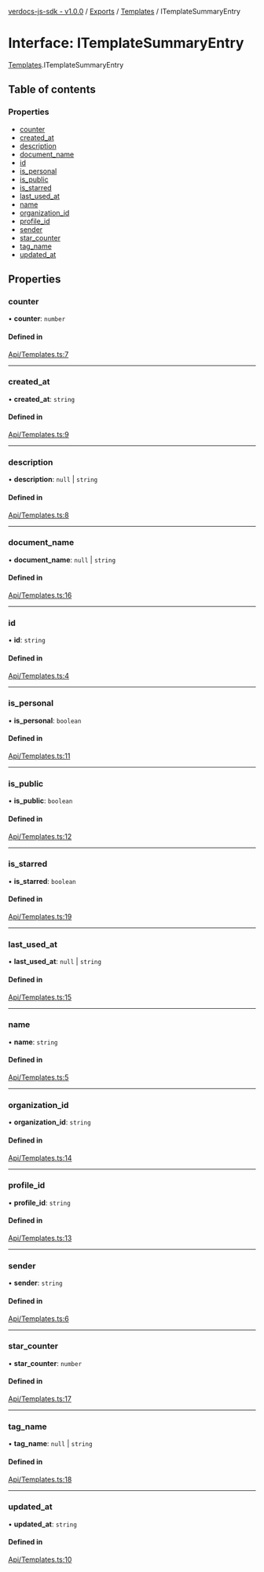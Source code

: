 [verdocs-js-sdk - v1.0.0](../README.md) / [Exports](../modules.md) / [Templates](../modules/Templates.md) / ITemplateSummaryEntry

# Interface: ITemplateSummaryEntry

[Templates](../modules/Templates.md).ITemplateSummaryEntry

## Table of contents

### Properties

- [counter](Templates.ITemplateSummaryEntry.md#counter)
- [created_at](Templates.ITemplateSummaryEntry.md#created_at)
- [description](Templates.ITemplateSummaryEntry.md#description)
- [document_name](Templates.ITemplateSummaryEntry.md#document_name)
- [id](Templates.ITemplateSummaryEntry.md#id)
- [is_personal](Templates.ITemplateSummaryEntry.md#is_personal)
- [is_public](Templates.ITemplateSummaryEntry.md#is_public)
- [is_starred](Templates.ITemplateSummaryEntry.md#is_starred)
- [last_used_at](Templates.ITemplateSummaryEntry.md#last_used_at)
- [name](Templates.ITemplateSummaryEntry.md#name)
- [organization_id](Templates.ITemplateSummaryEntry.md#organization_id)
- [profile_id](Templates.ITemplateSummaryEntry.md#profile_id)
- [sender](Templates.ITemplateSummaryEntry.md#sender)
- [star_counter](Templates.ITemplateSummaryEntry.md#star_counter)
- [tag_name](Templates.ITemplateSummaryEntry.md#tag_name)
- [updated_at](Templates.ITemplateSummaryEntry.md#updated_at)

## Properties

### counter

• **counter**: `number`

#### Defined in

[Api/Templates.ts:7](https://github.com/Verdocs/js-sdk/blob/6ec87bd/src/Api/Templates.ts#L7)

___

### created\_at

• **created\_at**: `string`

#### Defined in

[Api/Templates.ts:9](https://github.com/Verdocs/js-sdk/blob/6ec87bd/src/Api/Templates.ts#L9)

___

### description

• **description**: ``null`` \| `string`

#### Defined in

[Api/Templates.ts:8](https://github.com/Verdocs/js-sdk/blob/6ec87bd/src/Api/Templates.ts#L8)

___

### document\_name

• **document\_name**: ``null`` \| `string`

#### Defined in

[Api/Templates.ts:16](https://github.com/Verdocs/js-sdk/blob/6ec87bd/src/Api/Templates.ts#L16)

___

### id

• **id**: `string`

#### Defined in

[Api/Templates.ts:4](https://github.com/Verdocs/js-sdk/blob/6ec87bd/src/Api/Templates.ts#L4)

___

### is\_personal

• **is\_personal**: `boolean`

#### Defined in

[Api/Templates.ts:11](https://github.com/Verdocs/js-sdk/blob/6ec87bd/src/Api/Templates.ts#L11)

___

### is\_public

• **is\_public**: `boolean`

#### Defined in

[Api/Templates.ts:12](https://github.com/Verdocs/js-sdk/blob/6ec87bd/src/Api/Templates.ts#L12)

___

### is\_starred

• **is\_starred**: `boolean`

#### Defined in

[Api/Templates.ts:19](https://github.com/Verdocs/js-sdk/blob/6ec87bd/src/Api/Templates.ts#L19)

___

### last\_used\_at

• **last\_used\_at**: ``null`` \| `string`

#### Defined in

[Api/Templates.ts:15](https://github.com/Verdocs/js-sdk/blob/6ec87bd/src/Api/Templates.ts#L15)

___

### name

• **name**: `string`

#### Defined in

[Api/Templates.ts:5](https://github.com/Verdocs/js-sdk/blob/6ec87bd/src/Api/Templates.ts#L5)

___

### organization\_id

• **organization\_id**: `string`

#### Defined in

[Api/Templates.ts:14](https://github.com/Verdocs/js-sdk/blob/6ec87bd/src/Api/Templates.ts#L14)

___

### profile\_id

• **profile\_id**: `string`

#### Defined in

[Api/Templates.ts:13](https://github.com/Verdocs/js-sdk/blob/6ec87bd/src/Api/Templates.ts#L13)

___

### sender

• **sender**: `string`

#### Defined in

[Api/Templates.ts:6](https://github.com/Verdocs/js-sdk/blob/6ec87bd/src/Api/Templates.ts#L6)

___

### star\_counter

• **star\_counter**: `number`

#### Defined in

[Api/Templates.ts:17](https://github.com/Verdocs/js-sdk/blob/6ec87bd/src/Api/Templates.ts#L17)

___

### tag\_name

• **tag\_name**: ``null`` \| `string`

#### Defined in

[Api/Templates.ts:18](https://github.com/Verdocs/js-sdk/blob/6ec87bd/src/Api/Templates.ts#L18)

___

### updated\_at

• **updated\_at**: `string`

#### Defined in

[Api/Templates.ts:10](https://github.com/Verdocs/js-sdk/blob/6ec87bd/src/Api/Templates.ts#L10)
